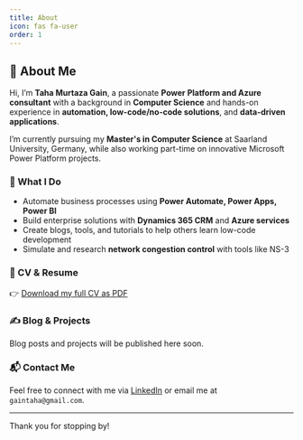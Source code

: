```yaml
---
title: About
icon: fas fa-user
order: 1
---
```


## 👋 About Me

Hi, I’m **Taha Murtaza Gain**, a passionate **Power Platform and Azure consultant** with a background in **Computer Science** and hands-on experience in **automation, low-code/no-code solutions**, and **data-driven applications**.

I’m currently pursuing my **Master's in Computer Science** at Saarland University, Germany, while also working part-time on innovative Microsoft Power Platform projects.

### 🚀 What I Do
- Automate business processes using **Power Automate, Power Apps, Power BI**
- Build enterprise solutions with **Dynamics 365 CRM** and **Azure services**
- Create blogs, tools, and tutorials to help others learn low-code development
- Simulate and research **network congestion control** with tools like NS-3

### 📄 CV & Resume
👉 [Download my full CV as PDF](https://tahamurtazagain.github.io/assets/cv.pdf)

### ✍️ Blog & Projects
Blog posts and projects will be published here soon.

### 📬 Contact Me
Feel free to connect with me via [LinkedIn](https://www.linkedin.com/in/tahamurtazagain) or email me at `gaintaha@gmail.com`.

---

Thank you for stopping by!
